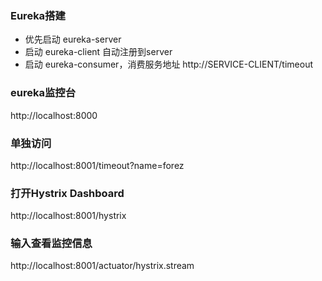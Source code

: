 ### Eureka搭建
- 优先启动 eureka-server
- 启动 eureka-client 自动注册到server
- 启动 eureka-consumer，消费服务地址 http://SERVICE-CLIENT/timeout 

### eureka监控台
http://localhost:8000

### 单独访问
http://localhost:8001/timeout?name=forez

### 打开Hystrix Dashboard
http://localhost:8001/hystrix

### 输入查看监控信息
http://localhost:8001/actuator/hystrix.stream